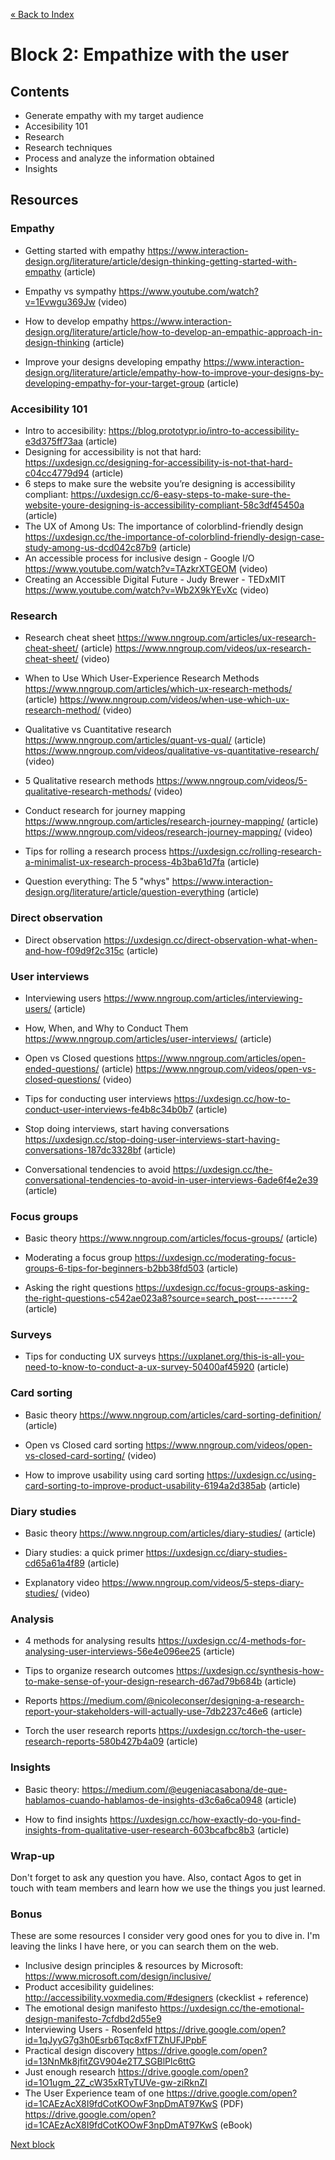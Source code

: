 [« Back to Index](../../README.md)

# Block 2: Empathize with the user

## Contents

- Generate empathy with my target audience
- Accesibility 101
- Research
- Research techniques
- Process and analyze the information obtained
- Insights

## Resources


### Empathy

- Getting started with empathy https://www.interaction-design.org/literature/article/design-thinking-getting-started-with-empathy (article)

- Empathy vs sympathy https://www.youtube.com/watch?v=1Evwgu369Jw (video)

- How to develop empathy https://www.interaction-design.org/literature/article/how-to-develop-an-empathic-approach-in-design-thinking (article)

- Improve your designs developing empathy https://www.interaction-design.org/literature/article/empathy-how-to-improve-your-designs-by-developing-empathy-for-your-target-group (article)


### Accesibility 101

- Intro to accesibility: https://blog.prototypr.io/intro-to-accessibility-e3d375ff73aa (article)
- Designing for accessibility is not that hard: https://uxdesign.cc/designing-for-accessibility-is-not-that-hard-c04cc4779d94 (article)
- 6 steps to make sure the website you’re designing is accessibility compliant: https://uxdesign.cc/6-easy-steps-to-make-sure-the-website-youre-designing-is-accessibility-compliant-58c3df45450a (article)
- The UX of Among Us: The importance of colorblind-friendly design https://uxdesign.cc/the-importance-of-colorblind-friendly-design-case-study-among-us-dcd042c87b9 (article)
- An accessible process for inclusive design - Google I/O https://www.youtube.com/watch?v=TAzkrXTGEOM (video)
- Creating an Accessible Digital Future - Judy Brewer - TEDxMIT https://www.youtube.com/watch?v=Wb2X9kYEvXc (video)


### Research

- Research cheat sheet https://www.nngroup.com/articles/ux-research-cheat-sheet/ (article) https://www.nngroup.com/videos/ux-research-cheat-sheet/ (video)

- When to Use Which User-Experience Research Methods https://www.nngroup.com/articles/which-ux-research-methods/ (article) https://www.nngroup.com/videos/when-use-which-ux-research-method/ (video)

- Qualitative vs Cuantitative research https://www.nngroup.com/articles/quant-vs-qual/ (article) https://www.nngroup.com/videos/qualitative-vs-quantitative-research/ (video)

- 5 Qualitative research methods https://www.nngroup.com/videos/5-qualitative-research-methods/ (video)

- Conduct research for journey mapping https://www.nngroup.com/articles/research-journey-mapping/ (article) https://www.nngroup.com/videos/research-journey-mapping/ (video)

- Tips for rolling a research process https://uxdesign.cc/rolling-research-a-minimalist-ux-research-process-4b3ba61d7fa (article) 

- Question everything: The 5 "whys" https://www.interaction-design.org/literature/article/question-everything (article) 


### Direct observation

- Direct observation https://uxdesign.cc/direct-observation-what-when-and-how-f09d9f2c315c (article)


### User interviews

- Interviewing users https://www.nngroup.com/articles/interviewing-users/ (article)

- How, When, and Why to Conduct Them https://www.nngroup.com/articles/user-interviews/ (article)

- Open vs Closed questions https://www.nngroup.com/articles/open-ended-questions/ (article) https://www.nngroup.com/videos/open-vs-closed-questions/ (video)

- Tips for conducting user interviews https://uxdesign.cc/how-to-conduct-user-interviews-fe4b8c34b0b7 (article)

- Stop doing interviews, start having conversations https://uxdesign.cc/stop-doing-user-interviews-start-having-conversations-187dc3328bf (article)

- Conversational tendencies to avoid https://uxdesign.cc/the-conversational-tendencies-to-avoid-in-user-interviews-6ade6f4e2e39 (article)


### Focus groups

- Basic theory https://www.nngroup.com/articles/focus-groups/ (article)

- Moderating a focus group https://uxdesign.cc/moderating-focus-groups-6-tips-for-beginners-b2bb38fd503 (article)

- Asking the right questions https://uxdesign.cc/focus-groups-asking-the-right-questions-c542ae023a8?source=search_post---------2 (article)


### Surveys

- Tips for conducting UX surveys https://uxplanet.org/this-is-all-you-need-to-know-to-conduct-a-ux-survey-50400af45920 (article)

### Card sorting
 
 - Basic theory https://www.nngroup.com/articles/card-sorting-definition/ (article)
 
 - Open vs Closed card sorting https://www.nngroup.com/videos/open-vs-closed-card-sorting/ (video)

- How to improve usability using card sorting https://uxdesign.cc/using-card-sorting-to-improve-product-usability-6194a2d385ab (article)


### Diary studies

- Basic theory https://www.nngroup.com/articles/diary-studies/ (article)

- Diary studies: a quick primer https://uxdesign.cc/diary-studies-cd65a61a4f89 (article)

- Explanatory video https://www.nngroup.com/videos/5-steps-diary-studies/ (video)


### Analysis

- 4 methods for analysing results https://uxdesign.cc/4-methods-for-analysing-user-interviews-56e4e096ee25 (article)

- Tips to organize research outcomes https://uxdesign.cc/synthesis-how-to-make-sense-of-your-design-research-d67ad79b684b (article)

- Reports https://medium.com/@nicoleconser/designing-a-research-report-your-stakeholders-will-actually-use-7db2237c46e6 (article)

- Torch the user research reports https://uxdesign.cc/torch-the-user-research-reports-580b427b4a09 (article)


### Insights

- Basic theory: https://medium.com/@eugeniacasabona/de-que-hablamos-cuando-hablamos-de-insights-d3c6a6ca0948 (article)

- How to find insights https://uxdesign.cc/how-exactly-do-you-find-insights-from-qualitative-user-research-603bcafbc8b3 (article)


### Wrap-up

Don't forget to ask any question you have. Also, contact Agos to get in touch with team members and learn how we use the things you just learned.

### Bonus

These are some resources I consider very good ones for you to dive in. I'm leaving the links I have here, or you can search them on the web.

- Inclusive design principles & resources by Microsoft: https://www.microsoft.com/design/inclusive/
- Product accesibility guidelines: http://accessibility.voxmedia.com/#designers (ckecklist + reference)
- The emotional design manifesto https://uxdesign.cc/the-emotional-design-manifesto-7cfdbd2d55e9
- Interviewing Users - Rosenfeld https://drive.google.com/open?id=1qJyyG7g3h0Esrb6Tqc8xfFTZhUFJPpbF
- Practical design discovery https://drive.google.com/open?id=13NnMk8jfitZGV904e2T7_SGBlPlc6ttG
- Just enough research https://drive.google.com/open?id=1O1ugm_2Z_cW35xRTyTUVe-gw-ziRknZI
- The User Experience team of one https://drive.google.com/open?id=1CAEzAcX8I9fdCotKOOwF3npDmAT97KwS (PDF) https://drive.google.com/open?id=1CAEzAcX8I9fdCotKOOwF3npDmAT97KwS (eBook)

[Next block](../block-3/problem-definition.md)
